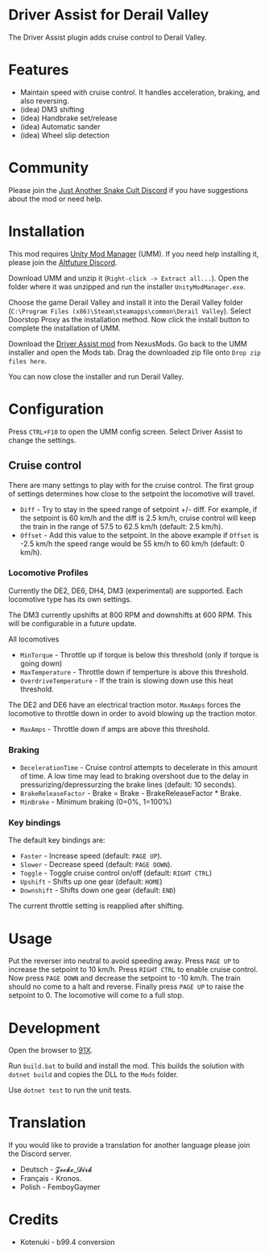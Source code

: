 # Driver Assist for Derail Valley

The Driver Assist plugin adds cruise control to Derail Valley.

# Features

* Maintain speed with cruise control. It handles acceleration, braking, and also reversing.
* (idea) DM3 shifting
* (idea) Handbrake set/release
* (idea) Automatic sander
* (idea) Wheel slip detection

# Community

Please join the [Just Another Snake Cult Discord](https://discord.gg/KNmFpwyzYf) if you have suggestions about the mod or need help.

# Installation

This mod requires [Unity Mod Manager](https://www.nexusmods.com/site/mods/21?tab=files) (UMM). If you need help installing it, please join the [Altfuture Discord](https://discord.gg/altfuture).

Download UMM and unzip it (`Right-click -> Extract all...`). Open the folder where it was unzipped and run the installer `UnityModManager.exe`.

Choose the game Derail Valley and install it into the Derail Valley folder (`C:\Program Files (x86)\Steam\steamapps\common\Derail Valley`). Select Doorstop Proxy as the installation method. Now click the install button to complete the installation of UMM.

Download the [Driver Assist mod](https://www.nexusmods.com/derailvalley/mods/663?tab=files) from NexusMods. Go back to the UMM installer and open the Mods tab. Drag the downloaded zip file onto `Drop zip files here`.

You can now close the installer and run Derail Valley.

# Configuration

Press `CTRL+F10` to open the UMM config screen. Select Driver Assist to change the settings.

## Cruise control

There are many settings to play with for the cruise control. The first group of settings determines how close to the setpoint the locomotive will travel.

* `Diff` - Try to stay in the speed range of setpoint +/- diff. For example, if the setpoint is 60 km/h and the diff is 2.5 km/h, cruise control will keep the train in the range of 57.5 to 62.5 km/h (default: 2.5 km/h).
* `Offset` - Add this value to the setpoint. In the above example if `Offset` is -2.5 km/h the speed range would be 55 km/h to 60 km/h (default: 0 km/h).

### Locomotive Profiles

Currently the DE2, DE6, DH4, DM3 (experimental) are supported. Each locomotive type has its own settings.

The DM3 currently upshifts at 800 RPM and downshifts at 600 RPM. This will be configurable in a future update.

All locomotives

* `MinTorque` - Throttle up if torque is below this threshold (only if torque is going down)
* `MaxTemperature` - Throttle down if temperture is above this threshold.
* `OverdriveTemperature` - If the train is slowing down use this heat threshold.

The DE2 and DE6 have an electrical traction motor. `MaxAmps` forces the locomotive to throttle down in order to avoid blowing up the traction motor.

* `MaxAmps` - Throttle down if amps are above this threshold.

### Braking

* `DecelerationTime` - Cruise control attempts to decelerate in this amount of time. A low time may lead to braking overshoot due to the delay in pressurizing/depressurzing the brake lines (default: 10 seconds).
* `BrakeReleaseFactor` - Brake = Brake - BrakeReleaseFactor * Brake.
* `MinBrake` - Minimum braking (0=0%, 1=100%)

### Key bindings

The default key bindings are:

* `Faster` - Increase speed (default: `PAGE UP`).
* `Slower` - Decrease speed (default: `PAGE DOWN`).
* `Toggle` - Toggle cruise control on/off (default: `RIGHT CTRL`)
* `Upshift` - Shifts up one gear (default: `HOME`)
* `Downshift` - Shifts down one gear (default: `END`)

The current throttle setting is reapplied after shifting.

# Usage

Put the reverser into neutral to avoid speeding away. Press `PAGE UP` to increase the setpoint to 10 km/h. Press `RIGHT CTRL` to enable cruise control. Now press `PAGE DOWN` and decrease the setpoint to -10 km/h. The train should no come to a halt and reverse. Finally press `PAGE UP` to raise the setpoint to 0. The locomotive will come to a full stop.

# Development

Open the browser to [91X](https://player.listenlive.co/36281).

Run `build.bat` to build and install the mod. This builds the solution with `dotnet build` and copies the DLL to the `Mods` folder.

Use `dotnet test` to run the unit tests.

# Translation

If you would like to provide a translation for another language please join the Discord server.

* Deutsch - 𝓩𝓮𝓬𝓴𝓮_𝓓𝓲𝓻𝓴
* Français - Kronos. 
* Polish - FemboyGaymer

# Credits

* Kotenuki - b99.4 conversion
